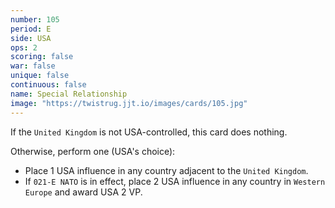 ```yaml
---
number: 105
period: E
side: USA
ops: 2
scoring: false
war: false
unique: false
continuous: false
name: Special Relationship
image: "https://twistrug.jjt.io/images/cards/105.jpg"
---
```

If the `United Kingdom` is not USA-controlled, this card does nothing.

Otherwise, perform one (USA's choice):
* Place 1 USA influence in any country adjacent to the `United Kingdom`.
* If `021-E NATO` is in effect, place 2 USA influence in any country in `Western Europe` and award USA 2 VP.
